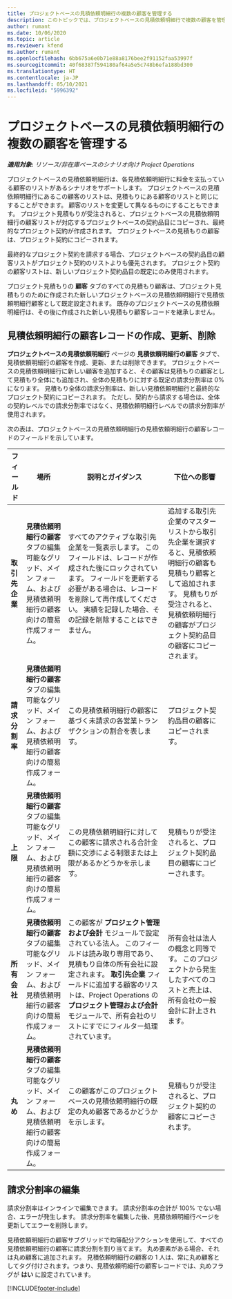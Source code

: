 ```yaml
---
title: プロジェクトベースの見積依頼明細行の複数の顧客を管理する
description: このトピックでは、プロジェクトベースの見積依頼明細行で複数の顧客を管理する方法に関する情報を示します。
author: rumant
ms.date: 10/06/2020
ms.topic: article
ms.reviewer: kfend
ms.author: rumant
ms.openlocfilehash: 6bb675a6e0b71e88a8176bee2f91152faa53997f
ms.sourcegitcommit: 40f68387f594180af64a5e5c748b6efa188bd300
ms.translationtype: HT
ms.contentlocale: ja-JP
ms.lasthandoff: 05/10/2021
ms.locfileid: "5996392"
---
```

# <a name="manage-multiple-customers-on-project-based-quote-lines"></a>プロジェクトベースの見積依頼明細行の複数の顧客を管理する

_**適用対象:** リソース/非在庫ベースのシナリオ向け Project Operations_

プロジェクトベースの見積依頼明細行は、各見積依頼明細行に料金を支払っている顧客のリストがあるシナリオをサポートします。 プロジェクトベースの見積依頼明細行にあるこの顧客のリストは、見積もりにある顧客のリストと同じにすることができます。 顧客のリストを変更して異なるものにすることもできます。 プロジェクト見積もりが受注されると、プロジェクトベースの見積依頼明細行の顧客リストが対応するプロジェクトベースの契約品目にコピーされ、最終的なプロジェクト契約が作成されます。 プロジェクトベースの見積もりの顧客は、プロジェクト契約にコピーされます。

最終的なプロジェクト契約を請求する場合、プロジェクトベースの契約品目の顧客リストがプロジェクト契約のリストよりも優先されます。 プロジェクト契約の顧客リストは、新しいプロジェクト契約品目の既定にのみ使用されます。

プロジェクト見積もりの **顧客** タブのすべての見積もり顧客は、プロジェクト見積もりのために作成された新しいプロジェクトベースの見積依頼明細行で見積依頼明細行顧客として既定設定されます。 既存のプロジェクトベースの見積依頼明細行は、その後に作成された新しい見積もり顧客レコードを継承しません。

## <a name="create-update-or-delete-a-quote-line-customer-record"></a>見積依頼明細行の顧客レコードの作成、更新、削除

**プロジェクトベースの見積依頼明細行** ページの **見積依頼明細行の顧客** タブで、見積依頼明細行の顧客を作成、更新、または削除できます。 プロジェクトベースの見積依頼明細行に新しい顧客を追加すると、その顧客は見積もりの顧客として見積もり全体にも追加され、全体の見積もりに対する既定の請求分割率は 0% になります。 見積もり全体の請求分割率は、新しい見積依頼明細行と最終的なプロジェクト契約にコピーされます。 ただし、契約から請求する場合は、全体の契約レベルでの請求分割率ではなく、見積依頼明細行レベルでの請求分割率が使用されます。 

次の表は、プロジェクトベースの見積依頼明細行の見積依頼明細行の顧客レコードのフィールドを示しています。

| フィールド | 場所 | 説明とガイダンス | 下位への影響 |
| --- | --- | --- | --- |
| **取引先企業** | **見積依頼明細行の顧客** タブの編集可能なグリッド、メイン フォーム、および見積依頼明細行の顧客向けの簡易作成フォーム。 | すべてのアクティブな取引先企業を一覧表示します。 このフィールドは、レコードが作成された後にロックされています。 フィールドを更新する必要がある場合は、レコードを削除して再作成してください。 実績を記録した場合、その記録を削除することはできません。 | 追加する取引先企業のマスター リストから取引先企業を選択すると、見積依頼明細行の顧客も見積もり顧客として追加されます。 見積もりが受注されると、見積依頼明細行の顧客がプロジェクト契約品目の顧客にコピーされます。 |
| **請求分割率** | **見積依頼明細行の顧客** タブの編集可能なグリッド、メイン フォーム、および見積依頼明細行の顧客向けの簡易作成フォーム。 | この見積依頼明細行の顧客に基づく未請求の各営業トランザクションの割合を表します。 | プロジェクト契約品目の顧客にコピーされます。 |
| **上限** | **見積依頼明細行の顧客** タブの編集可能なグリッド、メイン フォーム、および見積依頼明細行の顧客向けの簡易作成フォーム。 | この見積依頼明細行に対してこの顧客に請求される合計金額に交渉による制限または上限があるかどうかを示します。 | 見積もりが受注されると、プロジェクト契約品目の顧客にコピーされます。 |
| **所有会社** | **見積依頼明細行の顧客** タブの編集可能なグリッド、メイン フォーム、および見積依頼明細行の顧客向けの簡易作成フォーム。 | この顧客が **プロジェクト管理および会計** モジュールで設定されている法人。 このフィールドは読み取り専用であり、見積もり自体の所有会社に設定されます。 **取引先企業** フィールドに追加する顧客のリストは、Project Operations の **プロジェクト管理および会計** モジュールで、所有会社のリストにすでにフィルター処理されています。 | 所有会社は法人の概念と同等です。 このプロジェクトから発生したすべてのコストと売上は、所有会社の一般会計に計上されます。 |
| **丸め** | **見積依頼明細行の顧客** タブの編集可能なグリッド、メイン フォーム、および見積依頼明細行の顧客向けの簡易作成フォーム。 | この顧客がこのプロジェクトベースの見積依頼明細行の既定の丸め顧客であるかどうかを示します。 | 見積もりが受注されると、プロジェクト契約の顧客にコピーされます。 |

## <a name="edit-billing-split-percentages"></a>請求分割率の編集

請求分割率はインラインで編集できます。 請求分割率の合計が 100% でない場合、エラーが発生します。 請求分割率を編集した後、見積依頼明細行ページを更新してエラーを削除します。

見積依頼明細行の顧客サブグリッドで均等配分アクションを使用して、すべての見積依頼明細行の顧客に請求分割を割り当てます。 丸め要素がある場合、それは丸め顧客に追加されます。 見積依頼明細行の顧客の 1 人は、常に丸め顧客としてタグ付けされます。つまり、見積依頼明細行の顧客レコードでは、丸めフラグが **はい** に設定されています。 


[!INCLUDE[footer-include](../includes/footer-banner.md)]